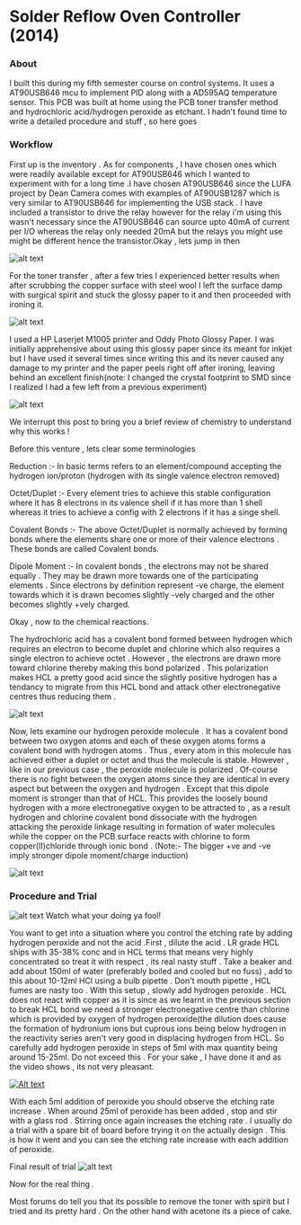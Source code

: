 <h1>Solder Reflow Oven Controller (2014)</h1>

<h3>About</h3>
I built this during my fifth semester course on control systems. It uses a AT90USB646 mcu to implement PID along with a AD595AQ temperature sensor.
This PCB was built at home using the PCB toner transfer method and hydrochloric acid/hydrogen peroxide as etchant. I hadn't found time to write a detailed procedure and stuff , so here goes

<h3>Workflow</h3>

First up is the inventory . As for components , I have chosen ones which were readily available except for AT90USB646 which I wanted to experiment with for a long time .I have chosen AT90USB646 since the LUFA project by Dean Camera comes with examples of AT90USB1287 which is very similar to AT90USB646 for implementing the USB stack . I have included a transistor to drive the relay however for the relay i'm using this wasn't necessary since the AT90USB646 can source upto 40mA of current per I/O whereas the relay only needed 20mA but the relays you might use might be different hence the transistor.Okay , lets jump in then

![alt text](https://raw.githubusercontent.com/1sand0s/Solder_Reflow_Oven/master/IMG20170706134759.jpg)

For the toner transfer , after a few tries I experienced better results when after scrubbing the copper surface with steel wool I left the surface damp with surgical spirit and stuck the glossy paper to it and then proceeded with ironing it.

![alt text](https://raw.githubusercontent.com/1sand0s/Solder_Reflow_Oven/master/IMG20170707181938.jpg)

I used a HP Laserjet M1005 printer and Oddy Photo Glossy Paper. I was initially apprehensive about using this glossy paper since its meant for inkjet but I have used it several times since writing this and its never caused any damage to my printer and the paper peels right off after ironing, leaving behind an excellent finish(note: I changed the crystal footprint to SMD since I realized I had a few left from a previous experiment)

![alt text](https://raw.githubusercontent.com/1sand0s/Solder_Reflow_Oven/master/IMG20170707183544.jpg)

We interrupt this post to bring you a brief review of chemistry to understand why this works !

Before this venture , lets clear some terminologies 

Reduction :- In basic terms refers to an element/compound accepting the hydrogen ion/proton (hydrogen with its single valence electron removed)

Octet/Duplet :- Every element tries to achieve this stable configuration where it has 8 electrons in its valence shell if it has more than 1 shell whereas it tries to achieve a config with 2 electrons if it has a singe shell. 

Covalent Bonds :- The above Octet/Duplet is normally achieved by forming bonds where the elements share one or more of their valence electrons . These bonds are called Covalent bonds.

Dipole Moment :- In covalent bonds , the electrons may not be shared equally . They may be drawn more towards one of the participating elements . Since electrons by definition represent -ve charge, the element towards which it is drawn becomes slightly -vely charged and the other becomes slightly +vely charged.

Okay , now to the chemical reactions.

The hydrochloric acid has a covalent bond formed between hydrogen which requires an electron to become duplet and chlorine which also requires a single electron to achieve octet . However , the electrons are drawn more toward chlorine thereby making this bond polarized . This polarization makes HCL a pretty good acid since the slightly positive hydrogen has a tendancy to migrate from this HCL bond and attack other electronegative centres thus reducing them .

![alt text](https://raw.githubusercontent.com/1sand0s/Solder_Reflow_Oven/master/img1.jpg)

Now, lets examine our hydrogen peroxide molecule . It has a covalent bond between two oxygen atoms and each of these oxygen atoms forms a covalent bond with hydrogen atoms . Thus , every atom in this molecule has achieved either a duplet or octet and thus the molecule is stable. However , like in our previous case , the peroxide molecule is polarized . Of-course there is no fight between the oxygen atoms since they are identical in every aspect but between the oxygen and hydrogen . Except that this dipole moment is stronger than that of HCL. This provides the loosely bound hydrogen with a more electronegative oxygen to be attracted to , as a result hydrogen and chlorine covalent bond dissociate with the hydrogen attacking the peroxide linkage resulting in formation of water molecules while the copper on the PCB surface reacts with chlorine to form copper(II)chloride through ionic bond . (Note:- The bigger +ve and -ve imply stronger dipole moment/charge induction)

![alt text](https://raw.githubusercontent.com/1sand0s/Solder_Reflow_Oven/master/img2.jpg)

<h3>Procedure and Trial</h3>

![alt text](https://raw.githubusercontent.com/1sand0s/Solder_Reflow_Oven/master/courage.png) Watch what your doing ya fool!

You want to get into a situation where you control the etching rate by adding hydrogen peroxide and not the acid .First , dilute the acid . LR grade HCL ships with 35-38% conc and in HCL terms that means very highly concentrated so treat it with respect , its real nasty stuff . Take a beaker and add about 150ml of water (preferably boiled and cooled but no fuss) , add to this about 10-12ml HCl using a bulb pipette . Don't mouth pipette , HCL fumes are nasty too . With this setup , slowly add hydrogen peroxide . HCL does not react with copper as it is since as we learnt in the previous section to break HCL bond we need a stronger electronegative centre than chlorine which is provided by oxygen of hydrogen peroxide(the dilution does cause the formation of hydronium ions but cuprous ions being below hydrogen in the reactivity series aren't very good in displacing hydrogen from HCL. 
So carefully add hydrogen peroxide in steps of 5ml with max quantity being around 15-25ml. Do not exceed this . For your sake , I have done it and as the video shows , its not very pleasant.

[![Alt text](https://img.youtube.com/vi/9dA6VMKz_Lo&t=1s/0.jpg)](https://www.youtube.com/watch?v=9dA6VMKz_Lo&t=1s)

With each 5ml addition of peroxide you should observe the etching rate increase . When around 25ml of peroxide has been added , stop and stir with a glass rod . Stirring once again increases the etching rate . I usually do a trial with a spare bit of board before trying it on the actually design . This is how it went and you can see the etching rate increase with each addition of peroxide.

Final result of trial 
![alt text](https://raw.githubusercontent.com/1sand0s/Solder_Reflow_Oven/master/trial1.jpg)

Now for the real thing . 



Most forums do tell you that its possible to remove the toner with spirit but I tried and its pretty hard . On the other hand with acetone its a piece of cake.



